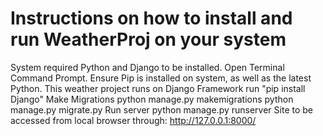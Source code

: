 # Instructions on how to install and run WeatherProj on your system
System required Python and Django to be installed.
Open Terminal Command Prompt.
Ensure Pip is installed on system, as well as the latest Python.
This weather project runs on Django Framework
    run "pip install Django"
Make Migrations
    python manage.py makemigrations
    python manage.py migrate.py
Run server
    python manage.py runserver
Site to be accessed from local browser through:
    http://127.0.0.1:8000/

